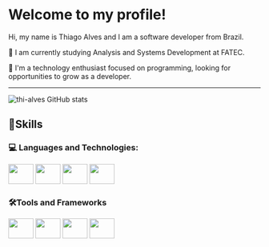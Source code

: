<div>
  <h1>Welcome to my profile!</h1>
</div>
<p>Hi, my name is Thiago Alves and I am a software developer from Brazil.</p>
<p>🔹 I am currently studying Analysis and Systems Development at FATEC.</p>
<p>🔹 I'm a technology enthusiast focused on programming, looking for opportunities to grow as a developer.</p>

<!--➤ 🔹 🔸 ⮕ ➔ ➡️-->
<hr/>

![thi-alves GitHub stats](https://github-readme-stats.vercel.app/api?username=thi-alves&show_icons=true&theme=radical)
      
<!--![thi-alves GitHub stats](https://github-readme-stats.vercel.app/api?username=thi-alves&show_icons=true&theme=tokyonight)-->


<h2>🚀Skills</h2>

<h3>💻 Languages and Technologies:</h3>
<div style="display: inline-block">  
  <!--
  <img height="40" width="50" src="https://cdn.jsdelivr.net/gh/devicons/devicon@latest/icons/csharp/csharp-plain.svg">
  <img height="40" width="50" src="https://cdn.jsdelivr.net/gh/devicons/devicon@latest/icons/html5/html5-plain-wordmark.svg">
  <img height="40" width="60" src="https://cdn.jsdelivr.net/gh/devicons/devicon@latest/icons/css3/css3-plain-wordmark.svg">  
  <img height="40" width="50" src="https://cdn.jsdelivr.net/gh/devicons/devicon@latest/icons/javascript/javascript-original.svg">
  <br>
  -->
  <img height="40" width="50" src="https://cdn.jsdelivr.net/gh/devicons/devicon@latest/icons/csharp/csharp-original.svg">
  <img height="40" width="50" src="https://cdn.jsdelivr.net/gh/devicons/devicon@latest/icons/html5/html5-original.svg">
  <img height="40" width="50" src="https://cdn.jsdelivr.net/gh/devicons/devicon@latest/icons/css3/css3-original.svg">  
  <img height="40" width="50" src="https://cdn.jsdelivr.net/gh/devicons/devicon@latest/icons/javascript/javascript-original.svg">
</div>

<h3>🛠️Tools and Frameworks</h3>
<div style="display: inline-block">
  <img height="40" width="50" src="https://cdn.jsdelivr.net/gh/devicons/devicon@latest/icons/visualstudio/visualstudio-original.svg">
  <img height="40" width="50" src="https://cdn.jsdelivr.net/gh/devicons/devicon@latest/icons/vscode/vscode-original.svg">
  <img height="40" width="50" src="https://cdn.jsdelivr.net/gh/devicons/devicon@latest/icons/microsoftsqlserver/microsoftsqlserver-plain-wordmark.svg"> 
  <img height="40" width="50" src="https://cdn.jsdelivr.net/gh/devicons/devicon@latest/icons/dotnetcore/dotnetcore-original.svg">  
</div>
